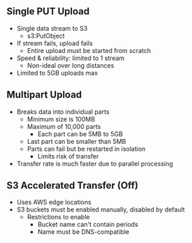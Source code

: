 
## Single PUT Upload

- Single data stream to S3
	- s3:PutObject
- If stream fails, upload fails
	- Entire upload must be started from scratch
- Speed & reliability: limited to 1 stream
	- Non-ideal over long distances
- Limited to 5GB uploads max

## Multipart Upload

- Breaks data into individual parts
	- Minimum size is 100MB
	- Maximum of 10,000 parts
		- Each part can be 5MB to 5GB
	- Last part can be smaller than 5MB
	- Parts can fail but be restarted in isolation
		- Limits risk of transfer
- Transfer rate is much faster due to parallel processing 

## S3 Accelerated Transfer (Off)

- Uses AWS edge locations
- S3 buckets must be enabled manually, disabled by default
	- Restrictions to enable
		- Bucket name can't contain periods
		- Name must be DNS-compatible
